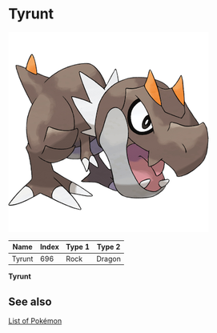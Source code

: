 # Tyrunt


![Tyrunt](images/696.png)

| **Name** | **Index** | **Type 1** | **Type 2** |
|----|----|----|----|
| Tyrunt | 696 | Rock | Dragon  |

**Tyrunt** 

## See also

[List of Pokémon](../pokemon.md)
